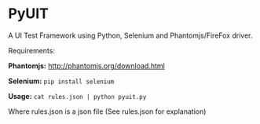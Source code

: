 PyUIT
=====

A UI Test Framework using Python, Selenium and Phantomjs/FireFox driver.

Requirements:

<b>Phantomjs:</b> http://phantomjs.org/download.html

<b>Selenium:</b> ```pip install selenium```

<b>Usage:</b> ```cat rules.json | python pyuit.py```

Where rules.json is a json file (See rules.json for explanation)